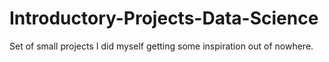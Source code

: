 # Introductory-Projects-Data-Science
Set of small projects I did myself getting some inspiration out of nowhere.
